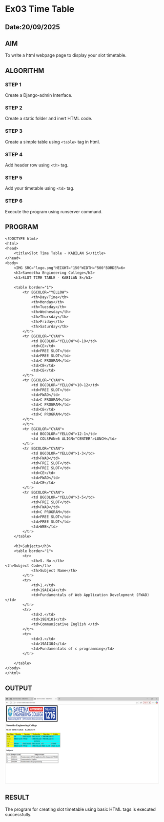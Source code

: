 # Ex03 Time Table
## Date:20/09/2025

## AIM
To write a html webpage page to display your slot timetable.

## ALGORITHM
### STEP 1
Create a Django-admin Interface.

### STEP 2
Create a static folder and inert HTML code.

### STEP 3
Create a simple table using ```<table>``` tag in html.

### STEP 4
Add header row using ```<th>``` tag.

### STEP 5
Add your timetable using ```<td>``` tag.

### STEP 6
Execute the program using runserver command.

## PROGRAM
```
<!DOCTYPE html>
<html>
<head>
    <title>Slot Time Table - KABILAN S</title>
</head>
<body>
    <IMG SRC="logo.png"HEIGHT="150"WIDTH="500"BORDER=6>
    <h2>Saveetha Engineering College</h2>
    <h3>SLOT TIME TABLE - KABILAN S</h3>

    <table border="1">
        <tr BGCOLOR="YELLOW">
            <th>Day/Time</th>
            <th>Monday</th>
            <th>Tuesday</th>
            <th>Wednesday</th>
            <th>Thursday</th>
            <th>Friday</th>
            <th>Saturday</th>
        </tr>
        <tr BGCOLOR="CYAN">
            <td BGCOLOR="YELLOW">8-10</td>
            <td>CE</td>
            <td>FREE SLOT</td>
            <td>FREE SLOT</td>
            <td>C PROGRAM</td>
            <td>CE</td>
            <td>CE</td>
        </tr>
        <tr BGCOLOR="CYAN">
            <td BGCOLOR="YELLOW">10-12</td>
            <td>FREE SLOT</td>
            <td>FWAD</td>
            <td>C PROGRAM</td>
            <td>C PROGRAM</td>
            <td>CE</td>
            <td>C PROGRAM</td>
        </tr>
        </tr>
        <tr BGCOLOR="CYAN">
            <td BGCOLOR="YELLOW">12-1</td>
            <td COLSPAN=6 ALIGN="CENTER">LUNCH</td>
        </tr>
        <tr BGCOLOR="CYAN">
            <td BGCOLOR="YELLOW">1-3</td>
            <td>FWAD</td>
            <td>FREE SLOT</td>
            <td>FREE SLOT</td>
            <td>CE</td>
            <td>FWAD</td>
            <td>CE</td>
        </tr>
        <tr BGCOLOR="CYAN">
            <td BGCOLOR="YELLOW">3-5</td>
            <td>FREE SLOT</td>
            <td>FWAD</td>
            <td>C PROGRAM</td>
            <td>FREE SLOT</td>
            <td>FREE SLOT</td>
            <td>WEB</td>
        </tr>
    </table>

    <h3>Subjects</h3>
    <table border="1">
        <tr>
            <th>S. No.</th>
<th>Subject Code</th>
            <th>Subject Name</th>
        </tr>
        <tr>
            <td>1.</td>
            <td>19AI414</td>
            <td>Fundamentals of Web Application Development (FWAD)</td>
        </tr>
        <tr>
            <td>2.</td>
            <td>19EN101</td>
            <td>Communicative English </td>
        </tr>
        <tr>
            <td>3.</td>
            <td>19AI304</td>
            <td>Fundamentals of c programming</td>
        </tr>
       
    </table>
</body>
</html>
```

## OUTPUT
![alt text](<Screenshot 2025-09-20 215434.png>)


## RESULT
The program for creating slot timetable using basic HTML tags is executed successfully.
